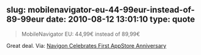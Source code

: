slug: mobilenavigator-eu-44-99eur-instead-of-89-99eur
date: 2010-08-12 13:01:10
type: quote
---

> MobileNavigator EU: 44,99€ instead of 89,99€

Great deal. Via: [Navigon Celebrates First AppStore Anniversary](http://www.navigon.com/portal/int/uebernavigon/presse/artikel/100812_HappyBirthdayiPhone.html)
